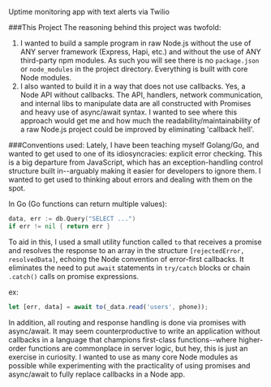 Uptime monitoring app with text alerts via Twilio

###This Project
The reasoning behind this project was twofold:
1. I wanted to build a sample program in raw Node.js without the use of ANY server framework (Express, Hapi, etc.) and without the use of ANY third-party npm modules. As such you will see there is no `package.json` or `node_modules` in the project directory. Everything is built with core Node modules.
2. I also wanted to build it in a way that does not use callbacks. Yes, a Node API without callbacks. The API, handlers, network communication, and internal libs to manipulate data are all constructed with Promises and heavy use of async/await syntax. I wanted to see where this approach would get me and how much the readability/maintainability of a raw Node.js project could be improved by eliminating 'callback hell'.

###Conventions used:
Lately, I have been teaching myself Golang/Go, and wanted to get used to one of its idiosyncracies: explicit error checking. This is a big departure from JavaScript, which has an exception-handling control structure built in--arguably making it easier for developers to ignore them. I wanted to get used to thinking about errors and dealing with them on the spot.

In Go (Go functions can return multiple values):
```Go
data, err := db.Query("SELECT ...")
if err != nil { return err }
```

To aid in this, I used a small utility function called `to` that receives a promise and resolves the response to an array in the structure `[rejectedError, resolvedData]`, echoing the Node convention of error-first callbacks. It eliminates the need to put `await` statements in `try/catch` blocks or chain `.catch()` calls on promise expressions. 

ex:
```javascript
let [err, data] = await to(_data.read('users', phone));
```

In addition, all routing and response handling is done via promises with async/await. It may seem counterproductive to write an application without callbacks in a language that champions first-class functions--where higher-order functions are commonplace in server logic, but hey, this is just an exercise in curiosity. I wanted to use as many core Node modules as possible while experimenting with the practicality of using promises and async/await to fully replace callbacks in a Node app.